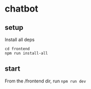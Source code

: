 # chatbot
## setup
Install all deps
```
cd frontend
npm run install-all
```
## start
From the /frontend dir, run
`npm run dev`

